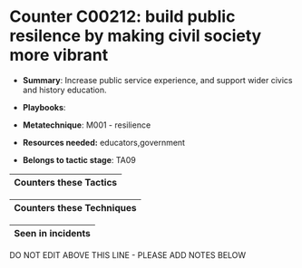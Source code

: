 # Counter C00212: build public resilence by making civil society more vibrant

* **Summary**: Increase public service experience, and support wider civics and history education.

* **Playbooks**: 

* **Metatechnique**: M001 - resilience

* **Resources needed:** educators,government

* **Belongs to tactic stage**: TA09


| Counters these Tactics |
| ---------------------- |



| Counters these Techniques |
| ------------------------- |



| Seen in incidents |
| ----------------- |


DO NOT EDIT ABOVE THIS LINE - PLEASE ADD NOTES BELOW